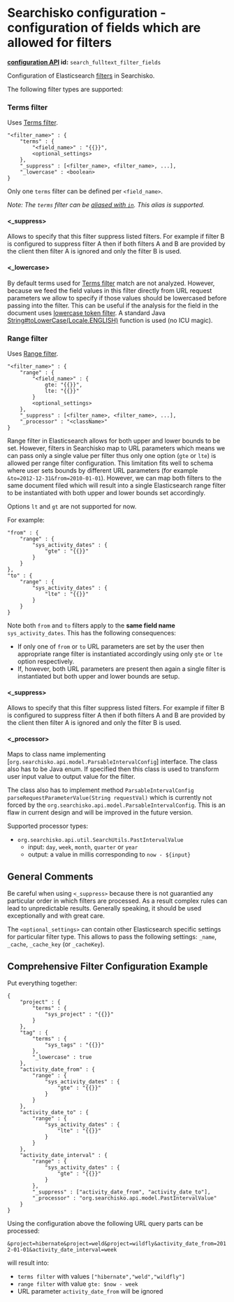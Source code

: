 Searchisko configuration - configuration of fields which are allowed for filters
==============================================================================

**[configuration API](http://docs.jbossorg.apiary.io/#managementapiconfiguration) id:** `search_fulltext_filter_fields`

Configuration of Elasticsearch [filters](http://www.elasticsearch.org/guide/en/elasticsearch/reference/0.90/query-dsl-filters.html) in Searchisko.

The following filter types are supported:

### Terms filter

Uses [Terms filter].

	"<filter_name>" : {
		"terms" : {
			"<field_name>" : "{{}}",
			<optional_settings>
		},
		"_suppress" : [<filter_name>, <filter_name>, ...],
		"_lowercase" : <boolean>
	}

Only one `terms` filter can be defined per `<field_name>`.

_Note: The `terms` filter can be [aliased with `in`](http://www.elasticsearch.org/guide/en/elasticsearch/reference/0.90/query-dsl-terms-filter.html#query-dsl-terms-filter).
This alias is supported._

#### \<_suppress\>

Allows to specify that this filter suppress listed filters. For example if filter B is configured to suppress filter A
then if both filters A and B are provided by the client then filter A is ignored and only the filter B is used.

#### \<_lowercase\>

By default terms used for [Terms filter] match are not analyzed. However, because we feed the field values in this
filter directly from URL request parameters we allow to specify if those values should be lowercased before passing
into the filter. This can be useful if the analysis for the field in the document uses
[lowercase token filter](http://www.elasticsearch.org/guide/en/elasticsearch/reference/0.90/analysis-lowercase-tokenfilter.html).
A standard Java [String#toLowerCase(Locale.ENGLISH)](http://docs.oracle.com/javase/7/docs/api/java/lang/String.html)
function is used (no ICU magic).

 [Terms filter]: http://www.elasticsearch.org/guide/en/elasticsearch/reference/0.90/query-dsl-terms-filter.html

### Range filter

Uses [Range filter](http://www.elasticsearch.org/guide/en/elasticsearch/reference/0.90/query-dsl-range-filter.html).

	"<filter_name>" : {
		"range" : {
			"<field_name>" : {
				gte: "{{}}",
				lte: "{{}}"
			}
			<optional_settings>
		},
		"_suppress" : [<filter_name>, <filter_name>, ...],
		"_processor" : "<className>"
	}

Range filter in Elasticsearch allows for both upper and lower bounds to be set. However, filters in Searchisko map
to URL parameters which means we can pass only a single value per filter thus only one option (`gte` or `lte`) is
allowed per range filter configuration. This limitation fits well to schema where user sets bounds by different URL
parameters (for example `&to=2012-12-31&from=2010-01-01`). However, we can map both filters to the same document filed
which will result into a single Elasticsearch range filter to be instantiated with both upper and lower bounds set
accordingly.

Options `lt` and `gt` are not supported for now.

For example:

	"from" : {
		"range" : {
			"sys_activity_dates" : {
				"gte" : "{{}}"
			}
		}
	},
	"to" : {
		"range" : {
			"sys_activity_dates" : {
				"lte" : "{{}}"
			}
		}
	}

Note both `from` and `to` filters apply to the **same field name** `sys_activity_dates`. This has the following consequences:

- If only one of `from` or `to` URL parameters are set by the user then appropriate range filter is instantiated accordingly using only `gte` or `lte` option respectively.
- If, however, both URL parameters are present then again a single filter is instantiated but both upper and lower bounds are setup.

#### \<_suppress\>

Allows to specify that this filter suppress listed filters. For example if filter B is configured to suppress filter A
then if both filters A and B are provided by the client then filter A is ignored and only the filter B is used.

#### \<_processor\>

Maps to class name implementing [`org.searchisko.api.model.ParsableIntervalConfig`] interface. The class also has to be
Java enum. If specified then this class is used to transform user input value to output value for the filter.

The class also has to implement method `ParsableIntervalConfig parseRequestParameterValue(String requestVal)` which is currently
not forced by the `org.searchisko.api.model.ParsableIntervalConfig`. This is an flaw in current design and will be improved
in the future version.

Supported processor types:

- `org.searchisko.api.util.SearchUtils.PastIntervalValue`
  - input: `day`, `week`, `month`, `quarter` or `year`
  - output: a value in millis corresponding to `now - ${input}`

## General Comments

Be careful when using `<_suppress>` because there is not guarantied any particular order in which filters are processed.
As a result complex rules can lead to unpredictable results. Generally speaking, it should be used exceptionally and
with great care.

The `<optional_settings>` can contain other Elasticsearch specific settings for particular filter type.
This allows to pass the following settings: `_name`, `_cache`, `_cache_key` (or `_cacheKey`).

## Comprehensive Filter Configuration Example

Put everything together:

	{
		"project" : {
			"terms" : {
				"sys_project" : "{{}}"
			}
		},
		"tag" : {
			"terms" : {
				"sys_tags" : "{{}}"
			},
			"_lowercase" : true
		},
		"activity_date_from" : {
			"range" : {
				"sys_activity_dates" : {
					"gte" : "{{}}"
				}
			}
		},
		"activity_date_to" : {
			"range" : {
				"sys_activity_dates" : {
					"lte" : "{{}}"
				}
			}
		},
		"activity_date_interval" : {
			"range" : {
				"sys_activity_dates" : {
					"gte" : "{{}}"
				}
			},
			"_suppress" : ["activity_date_from", "activity_date_to"],
			"_processor" : "org.searchisko.api.model.PastIntervalValue"
		}
	}

Using the configuration above the following URL query parts can be processed:

`&project=hibernate&project=weld&project=wildfly&activity_date_from=2012-01-01&activity_date_interval=week`

will result into:

- `terms filter` with values `["hibernate","weld","wildfly"]`
- `range filter` with value `gte: $now - week`
- URL parameter `activity_date_from` will be ignored
